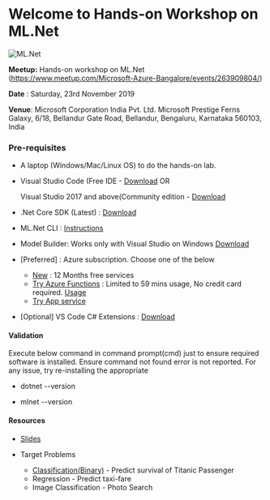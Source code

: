 # Welcome to Hands-on Workshop on ML.Net

![ML.Net](https://raw.githubusercontent.com/praveenraghuvanshi1512/TechnicalSessions/16112019-Hands-On-ML.Net-Microsoft/23112019-Hand-on-ML.Net-Microsoft/assets/ML_Net_logo.png)



**Meetup:** Hands-on workshop on ML.Net (https://www.meetup.com/Microsoft-Azure-Bangalore/events/263909804/)

**Date** : Saturday, 23rd November 2019            

**Venue**:  Microsoft Corporation India Pvt. Ltd.
Microsoft Prestige Ferns Galaxy, 6/18, Bellandur Gate Road, Bellandur, Bengaluru, Karnataka 560103, India 

### Pre-requisites

- A laptop (Windows/Mac/Linux OS) to do the hands-on lab. 

- Visual Studio Code (Free IDE - [Download](https://code.visualstudio.com/download) OR

  Visual Studio 2017 and above(Community edition - [Download](https://visualstudio.microsoft.com/)

- .Net Core SDK (Latest) : [Download](https://dotnet.microsoft.com/download)

- ML.Net CLI : [Instructions](https://docs.microsoft.com/en-us/dotnet/machine-learning/how-to-guides/install-ml-net-cli)

- Model Builder: Works only with Visual Studio on Windows [Download](https://marketplace.visualstudio.com/items?itemName=MLNET.07)

- [Preferred] : Azure subscription. Choose one of the below

  - [New](https://azure.microsoft.com/en-in/free/) : 12 Months free services
  - [Try Azure Functions](https://tryfunctions.com/ng-min/try?trial=true) : Limited to 59 mins usage, No credit card required. [Usage](https://theflyingmaverick.com/2018/02/07/try-azure-functions-for-free/)
  - [Try App service](https://tryappservice.azure.com/)

- [Optional] VS Code C# Extensions : [Download](https://marketplace.visualstudio.com/items?itemName=jchannon.csharpextensions)



#### Validation

Execute below command in command prompt(cmd) just to ensure required software is installed. Ensure command not found error is not reported. For any issue, try re-installing the appropriate 

- dotnet --version

- mlnet --version

  

#### Resources

- [Slides](ML_Net_Praveen_Raghuvanshi_23_Nov_2019.pptx)

- Target Problems

  - [Classification(Binary)](./src/Classification(Binary)/README.md) - Predict survival of Titanic Passenger
  - Regression - Predict taxi-fare 
  - Image Classification - Photo Search

  